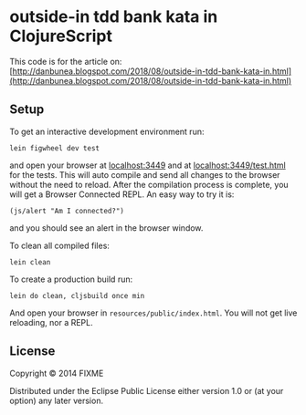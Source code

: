 # outside-in tdd bank kata in ClojureScript

This code is for the article on: [http://danbunea.blogspot.com/2018/08/outside-in-tdd-bank-kata-in.html](http://danbunea.blogspot.com/2018/08/outside-in-tdd-bank-kata-in.html)

## Setup

To get an interactive development environment run:

    lein figwheel dev test

and open your browser at [localhost:3449](http://localhost:3449/) and at [localhost:3449/test.html](http://localhost:3449/test.html) for the tests.
This will auto compile and send all changes to the browser without the
need to reload. After the compilation process is complete, you will
get a Browser Connected REPL. An easy way to try it is:

    (js/alert "Am I connected?")

and you should see an alert in the browser window.

To clean all compiled files:

    lein clean

To create a production build run:

    lein do clean, cljsbuild once min

And open your browser in `resources/public/index.html`. You will not
get live reloading, nor a REPL.

## License

Copyright © 2014 FIXME

Distributed under the Eclipse Public License either version 1.0 or (at your option) any later version.
